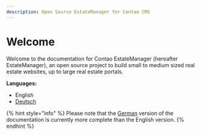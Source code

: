 ```yaml
---
description: Open Source EstateManager for Contao CMS
---
```


# Welcome

Welcome to the documentation for Contao EstateManager \(hereafter EstateManager\), an open source project to build small to medium sized real estate websites, up to large real estate portals.

**Languages:**

* English
* [Deutsch](https://docs.contao-estatemanager.com/v/deutsch/)

{% hint style="info" %}
Please note that the [German](https://docs.contao-estatemanager.com/v/deutsch/) version of the documentation is currently more complete than the English version.
{% endhint %}



